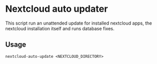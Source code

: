 # Nextcloud auto updater

This script run an unattended update for installed nextcloud apps, the
nextcloud installation itself and runs database fixes.

## Usage

```
nextcloud-auto-update <NEXTCLOUD_DIRECTORY>
```

